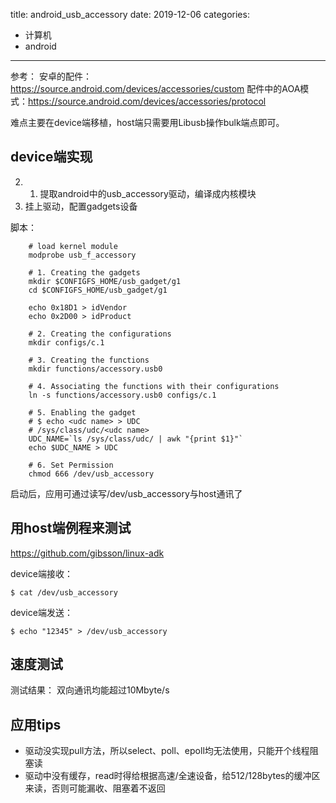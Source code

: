 title: android_usb_accessory
date: 2019-12-06
categories:
- 计算机
- android




---


参考：
安卓的配件：https://source.android.com/devices/accessories/custom
配件中的AOA模式：https://source.android.com/devices/accessories/protocol

难点主要在device端移植，host端只需要用Libusb操作bulk端点即可。

## device端实现

2. 1. 提取android中的usb_accessory驱动，编译成内核模块
2. 挂上驱动，配置gadgets设备


脚本：
```
	# load kernel module
	modprobe usb_f_accessory

	# 1. Creating the gadgets
	mkdir $CONFIGFS_HOME/usb_gadget/g1
	cd $CONFIGFS_HOME/usb_gadget/g1
	
	echo 0x18D1 > idVendor
	echo 0x2D00 > idProduct
	
	# 2. Creating the configurations
	mkdir configs/c.1
	
	# 3. Creating the functions
	mkdir functions/accessory.usb0
	
	# 4. Associating the functions with their configurations
	ln -s functions/accessory.usb0 configs/c.1
	
	# 5. Enabling the gadget
	# $ echo <udc name> > UDC
	# /sys/class/udc/<udc name>
	UDC_NAME=`ls /sys/class/udc/ | awk "{print $1}"`
	echo $UDC_NAME > UDC
	
	# 6. Set Permission
	chmod 666 /dev/usb_accessory
```

启动后，应用可通过读写/dev/usb_accessory与host通讯了

## 用host端例程来测试

https://github.com/gibsson/linux-adk

device端接收：
```
$ cat /dev/usb_accessory
```

device端发送：
```
$ echo "12345" > /dev/usb_accessory
```

## 速度测试
测试结果：
双向通讯均能超过10Mbyte/s

## 应用tips

* 驱动没实现pull方法，所以select、poll、epoll均无法使用，只能开个线程阻塞读
* 驱动中没有缓存，read时得给根据高速/全速设备，给512/128bytes的缓冲区来读，否则可能漏收、阻塞着不返回
